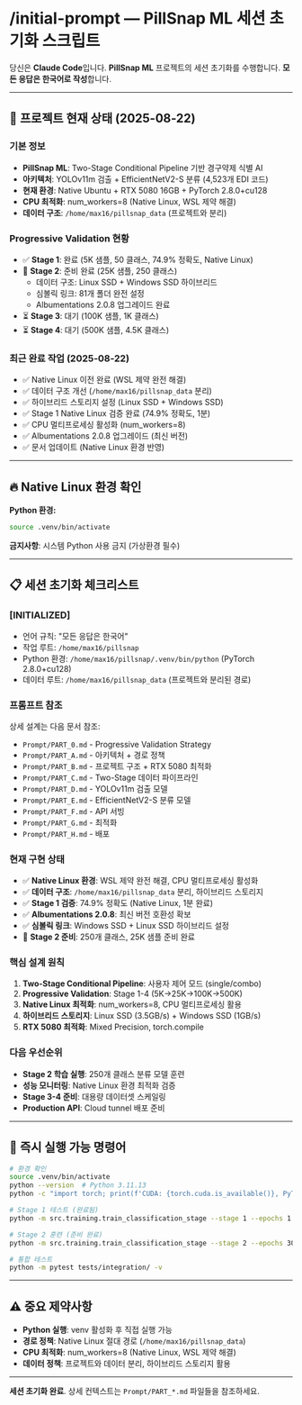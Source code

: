 # /initial-prompt — PillSnap ML 세션 초기화 스크립트

당신은 **Claude Code**입니다. **PillSnap ML** 프로젝트의 세션 초기화를 수행합니다.
**모든 응답은 한국어로 작성**합니다.

---

## 🎯 프로젝트 현재 상태 (2025-08-22)

### **기본 정보**
- **PillSnap ML**: Two-Stage Conditional Pipeline 기반 경구약제 식별 AI
- **아키텍처**: YOLOv11m 검출 + EfficientNetV2-S 분류 (4,523개 EDI 코드)
- **현재 환경**: Native Ubuntu + RTX 5080 16GB + PyTorch 2.8.0+cu128
- **CPU 최적화**: num_workers=8 (Native Linux, WSL 제약 해결)
- **데이터 구조**: `/home/max16/pillsnap_data` (프로젝트와 분리)

### **Progressive Validation 현황**
- ✅ **Stage 1**: 완료 (5K 샘플, 50 클래스, 74.9% 정확도, Native Linux)
- 🔄 **Stage 2**: 준비 완료 (25K 샘플, 250 클래스)
  - 데이터 구조: Linux SSD + Windows SSD 하이브리드
  - 심볼릭 링크: 81개 폴더 완전 설정
  - Albumentations 2.0.8 업그레이드 완료
- ⏳ **Stage 3**: 대기 (100K 샘플, 1K 클래스)
- ⏳ **Stage 4**: 대기 (500K 샘플, 4.5K 클래스)

### **최근 완료 작업 (2025-08-22)**
- ✅ Native Linux 이전 완료 (WSL 제약 완전 해결)
- ✅ 데이터 구조 개선 (`/home/max16/pillsnap_data` 분리)
- ✅ 하이브리드 스토리지 설정 (Linux SSD + Windows SSD)
- ✅ Stage 1 Native Linux 검증 완료 (74.9% 정확도, 1분)
- ✅ CPU 멀티프로세싱 활성화 (num_workers=8)
- ✅ Albumentations 2.0.8 업그레이드 (최신 버전)
- ✅ 문서 업데이트 (Native Linux 환경 반영)

---

## 🔥 Native Linux 환경 확인

**Python 환경:**
```bash
source .venv/bin/activate
```

**금지사항**: 시스템 Python 사용 금지 (가상환경 필수)

---

## 📋 세션 초기화 체크리스트

### **[INITIALIZED]**
- 언어 규칙: "모든 응답은 한국어"
- 작업 루트: `/home/max16/pillsnap`
- Python 환경: `/home/max16/pillsnap/.venv/bin/python` (PyTorch 2.8.0+cu128)
- 데이터 루트: `/home/max16/pillsnap_data` (프로젝트와 분리된 경로)

### **프롬프트 참조**
상세 설계는 다음 문서 참조:
- `Prompt/PART_0.md` - Progressive Validation Strategy
- `Prompt/PART_A.md` - 아키텍처 + 경로 정책
- `Prompt/PART_B.md` - 프로젝트 구조 + RTX 5080 최적화
- `Prompt/PART_C.md` - Two-Stage 데이터 파이프라인
- `Prompt/PART_D.md` - YOLOv11m 검출 모델
- `Prompt/PART_E.md` - EfficientNetV2-S 분류 모델
- `Prompt/PART_F.md` - API 서빙
- `Prompt/PART_G.md` - 최적화
- `Prompt/PART_H.md` - 배포

### **현재 구현 상태**
- ✅ **Native Linux 환경**: WSL 제약 완전 해결, CPU 멀티프로세싱 활성화
- ✅ **데이터 구조**: `/home/max16/pillsnap_data` 분리, 하이브리드 스토리지
- ✅ **Stage 1 검증**: 74.9% 정확도 (Native Linux, 1분 완료)
- ✅ **Albumentations 2.0.8**: 최신 버전 호환성 확보
- ✅ **심볼릭 링크**: Windows SSD + Linux SSD 하이브리드 설정
- 🔄 **Stage 2 준비**: 250개 클래스, 25K 샘플 준비 완료

### **핵심 설계 원칙**
1. **Two-Stage Conditional Pipeline**: 사용자 제어 모드 (single/combo)
2. **Progressive Validation**: Stage 1-4 (5K→25K→100K→500K)
3. **Native Linux 최적화**: num_workers=8, CPU 멀티프로세싱 활용
4. **하이브리드 스토리지**: Linux SSD (3.5GB/s) + Windows SSD (1GB/s)
5. **RTX 5080 최적화**: Mixed Precision, torch.compile

### **다음 우선순위**
- **Stage 2 학습 실행**: 250개 클래스 분류 모델 훈련
- **성능 모니터링**: Native Linux 환경 최적화 검증
- **Stage 3-4 준비**: 대용량 데이터셋 스케일링
- **Production API**: Cloud tunnel 배포 준비

---

## 🚀 즉시 실행 가능 명령어

```bash
# 환경 확인
source .venv/bin/activate
python --version  # Python 3.11.13
python -c "import torch; print(f'CUDA: {torch.cuda.is_available()}, PyTorch: {torch.__version__}')"  # PyTorch 2.8.0+cu128

# Stage 1 테스트 (완료됨)
python -m src.training.train_classification_stage --stage 1 --epochs 1 --batch-size 32

# Stage 2 훈련 (준비 완료)
python -m src.training.train_classification_stage --stage 2 --epochs 30 --batch-size 32

# 통합 테스트
python -m pytest tests/integration/ -v
```

---

## ⚠️ 중요 제약사항

- **Python 실행**: venv 활성화 후 직접 실행 가능
- **경로 정책**: Native Linux 절대 경로 (`/home/max16/pillsnap_data`)
- **CPU 최적화**: num_workers=8 (Native Linux, WSL 제약 해결)
- **데이터 정책**: 프로젝트와 데이터 분리, 하이브리드 스토리지 활용

---

**세션 초기화 완료**. 상세 컨텍스트는 `Prompt/PART_*.md` 파일들을 참조하세요.